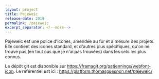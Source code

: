 ```yaml
---
layout: project
title: Pajeweic
release-date: 2019
permalink: /pajeweic
excerpt_separator: <!--more-->
---
```


Pajeweic est une police d'icones, amendée au fur et à mesure des projets. Elle contient des icones standard, et d'autres plus spécifiques, qu'on ne trouve pas (en tout cas que je n'ai pas trouvées) dans les sets les plus connus.

Le dépôt git est disponible sur <https://framagit.org/patjennings/webfont-icon>. Le référentiel est ici : <https://platform.thomasguesnon.net/pajeweic/> 
